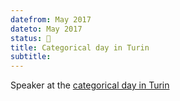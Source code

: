 ```yaml
---
datefrom: May 2017
dateto: May 2017
status: 🎤
title: Categorical day in Turin
subtitle:
---
```


Speaker at the [categorical day in Turin](https://sites.google.com/view/catdayturin/home?authuser=0)

